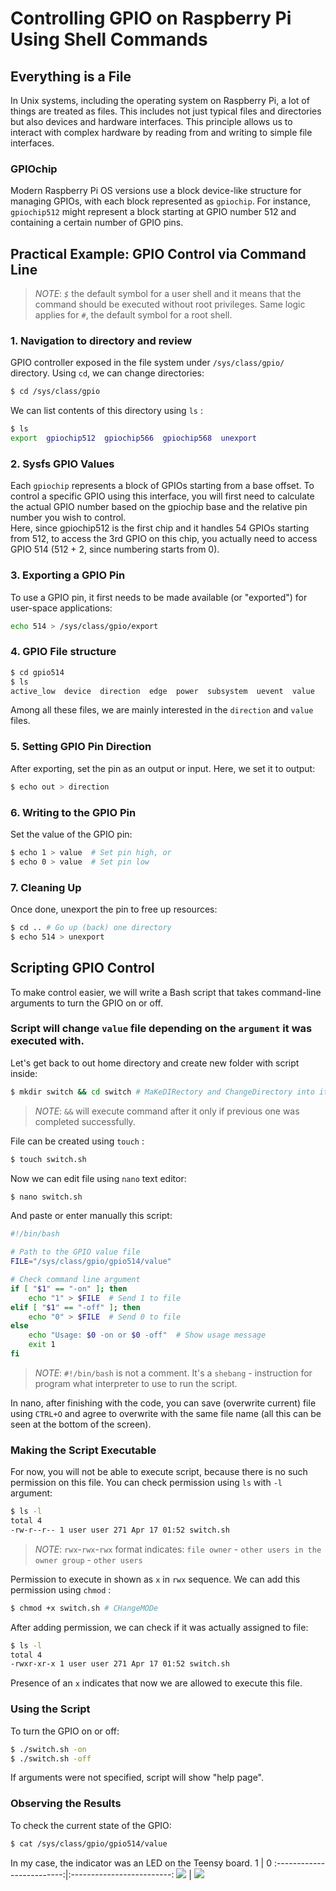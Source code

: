 
# Controlling GPIO on Raspberry Pi Using Shell Commands

## Everything is a File

In Unix systems, including the operating system on Raspberry Pi, a lot of things are treated as files. This includes not just typical files and directories but also devices and hardware interfaces. This principle allows us to interact with complex hardware by reading from and writing to simple file interfaces.

### GPIOchip
Modern Raspberry Pi OS versions use a block device-like structure for managing GPIOs, with each block represented as `gpiochip`. For instance, `gpiochip512` might represent a block starting at GPIO number 512 and containing a certain number of GPIO pins.

## Practical Example: GPIO Control via Command Line

> _NOTE_:  _`$`_ the default symbol for a user shell and it means that the command should be executed without root privileges. Same logic applies for _`#`_, the default symbol for a root shell.

### 1. Navigation to directory and review
GPIO controller exposed in the file system under `/sys/class/gpio/` directory. Using `cd`, we can change directories:
```bash
$ cd /sys/class/gpio
```
We can list contents of this directory using `ls` :
```bash
$ ls
export  gpiochip512  gpiochip566  gpiochip568  unexport
```

### 2. Sysfs GPIO Values
Each `gpiochip` represents a block of GPIOs starting from a base offset. To control a specific GPIO using this interface, you will first need to calculate the actual GPIO number based on the gpiochip base and the relative pin number you wish to control.<br> Here, since gpiochip512 is the first chip and it handles 54 GPIOs starting from 512, to access the 3rd GPIO on this chip, you actually need to access GPIO 514 (512 + 2, since numbering starts from 0).



### 3. Exporting a GPIO Pin
To use a GPIO pin, it first needs to be made available (or "exported") for user-space applications:
```bash
echo 514 > /sys/class/gpio/export
```
### 4. GPIO File structure
```bash
$ cd gpio514
$ ls
active_low  device  direction  edge  power  subsystem  uevent  value
```
Among all these files, we are mainly interested in the `direction` and `value` files.

### 5. Setting GPIO Pin Direction
After exporting, set the pin as an output or input. Here, we set it to output:
```bash
$ echo out > direction
```

### 6. Writing to the GPIO Pin
Set the value of the GPIO pin:
```bash
$ echo 1 > value  # Set pin high, or
$ echo 0 > value  # Set pin low
```

### 7. Cleaning Up
Once done, unexport the pin to free up resources:
```bash
$ cd .. # Go up (back) one directory
$ echo 514 > unexport
```

## Scripting GPIO Control

To make control easier, we will write a Bash script that takes command-line arguments to turn the GPIO on or off.<br>
### Script will change `value` file depending on the `argument` it was executed with.
Let's get back to out home directory and create new folder with script inside:
```bash
$ mkdir switch && cd switch # MaKeDIRectory and ChangeDirectory into it
```
> _NOTE_:  `&&` will execute command after it only if previous one was completed successfully.

File can be created using `touch` :
```bash
$ touch switch.sh
```
Now we can edit file using `nano` text editor:
```bash
$ nano switch.sh
```
And paste or enter manually this script:
```bash
#!/bin/bash

# Path to the GPIO value file
FILE="/sys/class/gpio/gpio514/value"

# Check command line argument
if [ "$1" == "-on" ]; then
    echo "1" > $FILE  # Send 1 to file
elif [ "$1" == "-off" ]; then
    echo "0" > $FILE  # Send 0 to file
else
    echo "Usage: $0 -on or $0 -off"  # Show usage message
    exit 1
fi
```
> _NOTE_: `#!/bin/bash` is not a comment. It's a `shebang` - instruction for program what interpreter to use to run the script.

In nano, after finishing with the code, you can save (overwrite current) file using `CTRL+O` and agree to overwrite with the same file name (all this can be seen at the bottom of the screen).
### Making the Script Executable
For now, you will not be able to execute script, because there is no such permission on this file. You can check permission using `ls` with `-l` argument:
```bash
$ ls -l
total 4
-rw-r--r-- 1 user user 271 Apr 17 01:52 switch.sh
```
> _NOTE_: `rwx`-`rwx`-`rwx` format indicates: `file owner` - `other users in the owner group` - `other users`

Permission to execute in shown as `x` in `rwx` sequence. We can add this permission using `chmod` :
```bash
$ chmod +x switch.sh # CHangeMODe
```
After adding permission, we can check if it was actually assigned to file:
```bash
$ ls -l
total 4
-rwxr-xr-x 1 user user 271 Apr 17 01:52 switch.sh
```
Presence of an `x` indicates that now we are allowed to execute this file.

### Using the Script
To turn the GPIO on or off:
```bash
$ ./switch.sh -on
$ ./switch.sh -off
```
If arguments were not specified, script will show "help page".

### Observing the Results
To check the current state of the GPIO:
```bash
$ cat /sys/class/gpio/gpio514/value
```
In my case, the indicator was an LED on the Teensy board.
1             |  0
:-------------------------:|:-------------------------:
![](res/on.jpg)  |  ![](res/off.jpg)
